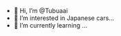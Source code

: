 - 👋 Hi, I’m @Tubuaai
- 👀 I’m interested in Japanese cars...
- 🌱 I’m currently learning ...

<!---
Tubuaai/Tubuaai is a ✨ special ✨ repository because its `README.md` (this file) appears on your GitHub profile.
You can click the Preview link to take a look at your changes.
--->
